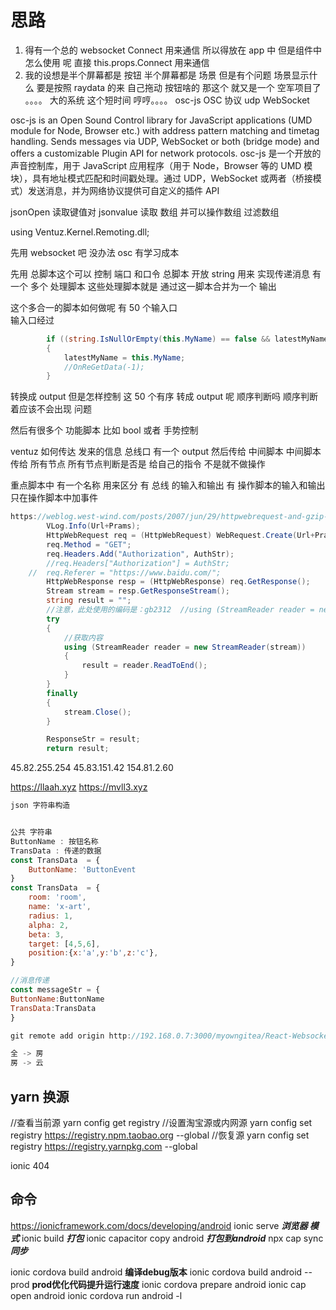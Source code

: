 # 思路

1. 得有一个总的 websocket Connect 用来通信 所以得放在 app 中
   但是组件中怎么使用 呢 直接 this.props.Connect 用来通信
2. 我的设想是半个屏幕都是 按钮 半个屏幕都是 场景 但是有个问题 场景显示什么
   要是按照 raydata 的来 自己拖动 按钮啥的 那这个 就又是一个 空军项目了 。。。。 大的系统 这个短时间 哼哼。。。。
   osc-js OSC 协议 udp WebSocket

osc-js is an Open Sound Control library for JavaScript applications (UMD module for Node, Browser etc.) with address pattern matching and timetag handling. Sends messages via UDP, WebSocket or both (bridge mode) and offers a customizable Plugin API for network protocols.
osc-js 是一个开放的声音控制库，用于 JavaScript 应用程序（用于 Node，Browser 等的 UMD 模块），具有地址模式匹配和时间戳处理。通过 UDP，WebSocket 或两者（桥接模式）发送消息，并为网络协议提供可自定义的插件 API

jsonOpen 读取键值对
jsonvalue 读取 数组 并可以操作数组 过滤数组

using Ventuz.Kernel.Remoting.dll;

先用 websocket 吧 没办法 osc 有学习成本

先用 总脚本这个可以 控制 端口 和口令
总脚本 开放 string 用来 实现传递消息
有一个 多个 处理脚本 这些处理脚本就是 通过这一脚本合并为一个 输出

这个多合一的脚本如何做呢 有 50 个输入口  
输入口经过

```cs
		if ((string.IsNullOrEmpty(this.MyName) == false && latestMyName.Equals(this.MyName) == false))
		{
			latestMyName = this.MyName;
			//OnReGetData(-1);
		}
```

转换成 output 但是怎样控制 这 50 个有序 转成 output 呢 顺序判断吗 顺序判断着应该不会出现 问题

然后有很多个 功能脚本 比如 bool 或者 手势控制

ventuz 如何传达 发来的信息 总线口 有一个 output 然后传给 中间脚本 中间脚本传给 所有节点 所有节点判断是否是 给自己的指令 不是就不做操作

重点脚本中 有一个名称 用来区分 有 总线 的输入和输出 有 操作脚本的输入和输出 只在操作脚本中加事件

```cs
https://weblog.west-wind.com/posts/2007/jun/29/httpwebrequest-and-gzip-http-responses
		VLog.Info(Url+Prams);
		HttpWebRequest req = (HttpWebRequest) WebRequest.Create(Url+Prams);
		req.Method = "GET";
		req.Headers.Add("Authorization", AuthStr);
		//req.Headers["Authorization"] = AuthStr;
	//	req.Referer = "https://www.baidu.com/";
		HttpWebResponse resp = (HttpWebResponse) req.GetResponse();
		Stream stream = resp.GetResponseStream();
		string result = "";
		//注意，此处使用的编码是：gb2312  //using (StreamReader reader = new StreamReader(stream, Encoding.Default))  using (StreamReader reader = new StreamReader(stream, Encoding.GetEncoding("gb2312")))
		try
		{
			//获取内容
			using (StreamReader reader = new StreamReader(stream))
			{
				result = reader.ReadToEnd();
			}
		}
		finally
		{
			stream.Close();
		}

		ResponseStr = result;
		return result;

```

45.82.255.254
45.83.151.42
154.81.2.60

https://llaah.xyz
https://mvll3.xyz

```js
json 字符串构造


公共 字符串
ButtonName : 按钮名称
TransData : 传递的数据
const TransData  = {
	ButtonName: 'ButtonEvent
}
const TransData  = {
	room: 'room',
	name: 'x-art',
	radius: 1,
	alpha: 2,
	beta: 3,
	target: [4,5,6],
	position:{x:'a',y:'b',z:'c'},
}

//消息传递
const messageStr = {
ButtonName:ButtonName
TransData:TransData
}

git remote add origin http://192.168.0.7:3000/myowngitea/React-Websocket-AndroidApp.git

全 -> 房
房 -> 云
```
## yarn 换源
//查看当前源
yarn config get registry
//设置淘宝源或内网源
yarn config set registry https://registry.npm.taobao.org --global
//恢复源
yarn config set registry https://registry.yarnpkg.com --global



ionic 404

## 命令
https://ionicframework.com/docs/developing/android
ionic serve  ***浏览器 模式***
ionic build  ***打包***
ionic capacitor copy android  ***打包到android***
npx cap sync ***同步***

ionic cordova build android  **编译debug版本**
ionic cordova build android --prod **prod优化代码提升运行速度**
ionic cordova prepare android
ionic cap open android
ionic cordova run android -l
